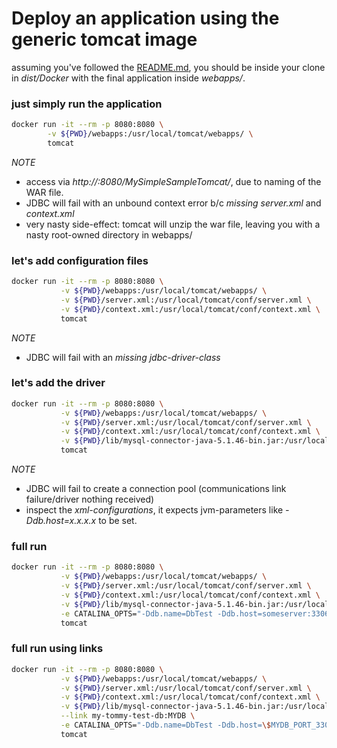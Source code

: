 # Deploy an application using the generic tomcat image
assuming you've followed the [README.md](README.md), you should be inside your clone in _dist/Docker_ with the final application inside _webapps/_.

### just simply run the application
```bash
docker run -it --rm -p 8080:8080 \
        -v ${PWD}/webapps:/usr/local/tomcat/webapps/ \
        tomcat
```
>
*NOTE*
- access via _http://<IP>:8080/MySimpleSampleTomcat/_, due to naming of the WAR file.
- JDBC will fail with an unbound context error b/c *missing* _server.xml_ and _context.xml_
- very nasty side-effect: tomcat will unzip the war file, leaving you with a nasty root-owned directory in webapps/
>

### let's add configuration files
```bash
docker run -it --rm -p 8080:8080 \
           -v ${PWD}/webapps:/usr/local/tomcat/webapps/ \
           -v ${PWD}/server.xml:/usr/local/tomcat/conf/server.xml \
           -v ${PWD}/context.xml:/usr/local/tomcat/conf/context.xml \
           tomcat
```
>
*NOTE*
- JDBC will fail with an *missing* _jdbc-driver-class_
>

### let's add the driver
```bash
docker run -it --rm -p 8080:8080 \
           -v ${PWD}/webapps:/usr/local/tomcat/webapps/ \
           -v ${PWD}/server.xml:/usr/local/tomcat/conf/server.xml \
           -v ${PWD}/context.xml:/usr/local/tomcat/conf/context.xml \
           -v ${PWD}/lib/mysql-connector-java-5.1.46-bin.jar:/usr/local/tomcat/lib/myslq.jar \
           tomcat
```
>
*NOTE*
- JDBC will fail to create a connection pool (communications link failure/driver nothing received)
- inspect the _xml-configurations_, it expects jvm-parameters like _-Ddb.host=x.x.x.x_ to be set.
>

### full run
```bash
docker run -it --rm -p 8080:8080 \
           -v ${PWD}/webapps:/usr/local/tomcat/webapps/ \
           -v ${PWD}/server.xml:/usr/local/tomcat/conf/server.xml \
           -v ${PWD}/context.xml:/usr/local/tomcat/conf/context.xml \
           -v ${PWD}/lib/mysql-connector-java-5.1.46-bin.jar:/usr/local/tomcat/lib/myslq.jar \
           -e CATALINA_OPTS="-Ddb.name=DbTest -Ddb.host=someserver:3306 -Ddb.user=root -Ddb.pass=unsure" \
           tomcat
```

### full run using links
```bash
docker run -it --rm -p 8080:8080 \
           -v ${PWD}/webapps:/usr/local/tomcat/webapps/ \
           -v ${PWD}/server.xml:/usr/local/tomcat/conf/server.xml \
           -v ${PWD}/context.xml:/usr/local/tomcat/conf/context.xml \
           -v ${PWD}/lib/mysql-connector-java-5.1.46-bin.jar:/usr/local/tomcat/lib/myslq.jar \
           --link my-tommy-test-db:MYDB \
           -e CATALINA_OPTS="-Ddb.name=DbTest -Ddb.host=\$MYDB_PORT_3306_TCP_ADDR:\$MYDB_PORT_3306_TCP_PORT -Ddb.user=root -Ddb.pass=\$MYDB_ENV_MYSQL_ROOT_PASSWORD" \
           tomcat
```

